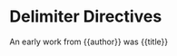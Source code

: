 <!--{@template.comment}}-->
<!--{@template.delimiter.pair:"()"}}-->
<!--{@template.delimiter.start:"<span>"}}{@template.delimiter.end:"</span>"}}-->

# Delimiter Directives


An early work from <span>{{author}}</span> was <span>{{title}}</span>